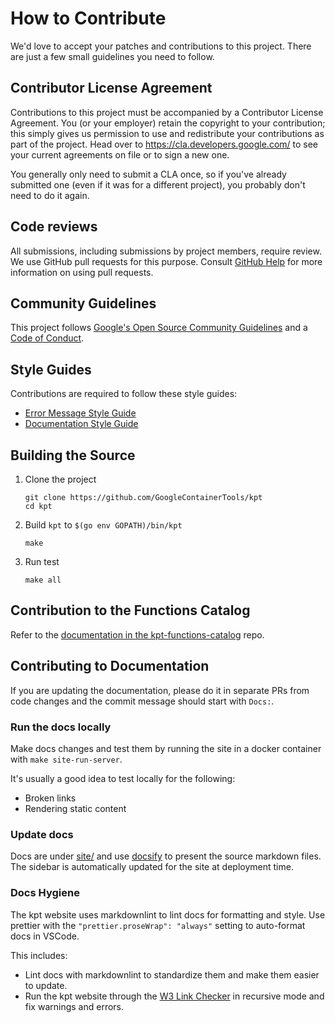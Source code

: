 # How to Contribute

We'd love to accept your patches and contributions to this project. There are
just a few small guidelines you need to follow.

## Contributor License Agreement

Contributions to this project must be accompanied by a Contributor License
Agreement. You (or your employer) retain the copyright to your contribution;
this simply gives us permission to use and redistribute your contributions as
part of the project. Head over to <https://cla.developers.google.com/> to see
your current agreements on file or to sign a new one.

You generally only need to submit a CLA once, so if you've already submitted one
(even if it was for a different project), you probably don't need to do it
again.

## Code reviews

All submissions, including submissions by project members, require review. We
use GitHub pull requests for this purpose. Consult [GitHub Help] for more
information on using pull requests.

## Community Guidelines

This project follows [Google's Open Source Community Guidelines] and a [Code of
Conduct].

## Style Guides

Contributions are required to follow these style guides:

- [Error Message Style Guide]
- [Documentation Style Guide]

## Building the Source

1. Clone the project

   ```shell
   git clone https://github.com/GoogleContainerTools/kpt
   cd kpt
   ```

2. Build `kpt` to `$(go env GOPATH)/bin/kpt`

   ```shell
   make
   ```

3. Run test

   ```shell
   make all
   ```

## Contribution to the Functions Catalog

Refer to the
[documentation in the kpt-functions-catalog](https://github.com/GoogleContainerTools/kpt-functions-catalog/blob/master/CONTRIBUTING.md)
repo.

## Contributing to Documentation

If you are updating the documentation, please do it in separate PRs from code
changes and the commit message should start with `Docs:`.

### Run the docs locally

Make docs changes and test them by running the site in a docker container with
`make site-run-server`.

It's usually a good idea to test locally for the following:

- Broken links
- Rendering static content

### Update docs

Docs are under [site/] and use [docsify] to present the source markdown files.
The sidebar is automatically updated for the site at deployment time.

### Docs Hygiene

The kpt website uses markdownlint to lint docs for formatting and style. Use
prettier with the `"prettier.proseWrap": "always"` setting to auto-format docs
in VSCode.

This includes:

- Lint docs with markdownlint to standardize them and make them easier to
  update.
- Run the kpt website through the [W3 Link Checker] in recursive mode and fix
  warnings and errors.

[error message style guide]: docs/style-guides/errors.md
[documentation style guide]: docs/style-guides/docs.md
[github help]: https://help.github.com/articles/about-pull-requests/
[google's open source community guidelines]:
  https://opensource.google.com/conduct/
[code of conduct]: CODE_OF_CONDUCT.md
[docsify]: https://docsify.js.org/
[site/]: site/
[w3 link checker]: https://validator.w3.org/checklink/
